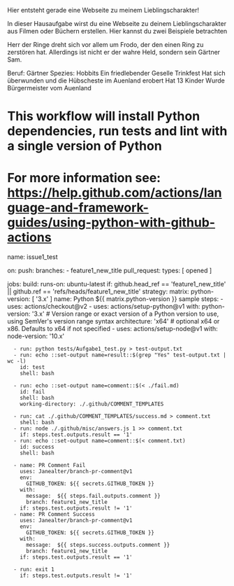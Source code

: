Hier entsteht gerade eine Webseite zu meinem Lieblingscharakter!

In dieser Hausaufgabe wirst du eine Webseite zu deinem Lieblingscharakter 
aus Filmen oder Büchern erstellen. Hier kannst du zwei Beispiele betrachten

Herr der Ringe dreht sich vor allem um Frodo, der den einen Ring zu zerstören hat. Allerdings ist nicht er der wahre Held, sondern sein Gärtner Sam.

Beruf: Gärtner
Spezies: Hobbits
Ein friedlebender Geselle
Trinkfest
Hat sich überwunden und die Hübscheste im Auenland erobert
Hat 13 Kinder
Wurde Bürgermeister vom Auenland
# This workflow will install Python dependencies, run tests and lint with a single version of Python
# For more information see: https://help.github.com/actions/language-and-framework-guides/using-python-with-github-actions

name: issue1_test

on:
  push:
    branches:
      - feature1_new_title
  pull_request:
    types: [ opened ]

jobs:
  build:
    runs-on: ubuntu-latest
    if: github.head_ref == 'feature1_new_title' || github.ref == 'refs/heads/feature1_new_title'
    strategy:
      matrix:
        python-version: [ '3.x' ]
    name: Python ${{ matrix.python-version }} sample
    steps:
      - uses: actions/checkout@v2
      - uses: actions/setup-python@v1
        with:
          python-version: '3.x' # Version range or exact version of a Python version to use, using SemVer's version range syntax
          architecture: 'x64' # optional x64 or x86. Defaults to x64 if not specified
      - uses: actions/setup-node@v1
        with:
          node-version: '10.x'

      - run: python tests/Aufgabe1_test.py > test-output.txt
      - run: echo ::set-output name=result::$(grep "Yes" test-output.txt | wc -l)
        id: test
        shell: bash

      - run: echo ::set-output name=comment::$(< ./fail.md)
        id: fail
        shell: bash
        working-directory: ./.github/COMMENT_TEMPLATES

      - run: cat ./.github/COMMENT_TEMPLATES/success.md > comment.txt
        shell: bash
      - run: node ./.github/misc/answers.js 1 >> comment.txt
        if: steps.test.outputs.result == '1'
      - run: echo ::set-output name=comment::$(< comment.txt)
        id: success
        shell: bash

      - name: PR Comment Fail
        uses: Janealter/branch-pr-comment@v1
        env:
          GITHUB_TOKEN: ${{ secrets.GITHUB_TOKEN }}
        with:
          message:  ${{ steps.fail.outputs.comment }}
          branch: feature1_new_title
        if: steps.test.outputs.result != '1'
      - name: PR Comment Success
        uses: Janealter/branch-pr-comment@v1
        env:
          GITHUB_TOKEN: ${{ secrets.GITHUB_TOKEN }}
        with:
          message:  ${{ steps.success.outputs.comment }}
          branch: feature1_new_title
        if: steps.test.outputs.result == '1'

      - run: exit 1
        if: steps.test.outputs.result != '1'